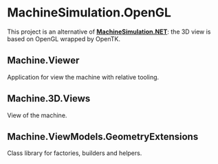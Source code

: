 # MachineSimulation.OpenGL
This project is an alternative of [**MachineSimulation.NET**](https://github.com/federicocoppa75/MachineSimulation.NET): the 3D view is based on OpenGL wrapped by OpenTK.

## Machine.Viewer
Application for view the machine with relative tooling.

## Machine.3D.Views
View of the machine.

## Machine.ViewModels.GeometryExtensions
Class library for factories, builders and helpers.